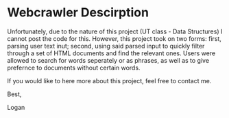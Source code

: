 # Webcrawler Descirption

Unfortunately, due to the nature of this project (UT class - Data Structures) I cannot post the code for this. However, this project took on two forms: first, parsing user text inut; second, using said parsed input to quickly filter through a set of HTML documents and find the relevant ones. Users were allowed to search for words seperately or as phrases, as well as to give prefernce to documents without certain words.

If you would like to here more about this project, feel free to contact me.

Best,

Logan
